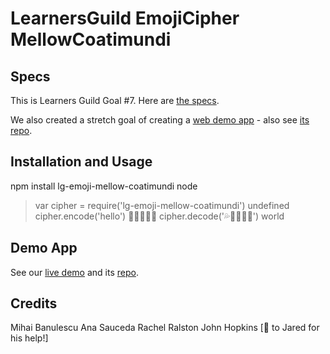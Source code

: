 LearnersGuild EmojiCipher MellowCoatimundi
==========================================

## Specs

This is Learners Guild Goal #7.  Here are [the specs](https://github.com/GuildCrafts/web-development-js/issues/7).

We also created a stretch goal of creating a [web demo app](https://emoji-cipher-demo-lg-mc.herokuapp.com/) - also see [its repo](https://github.com/phoniks/LG-EmojiCipher-Demo-Webapp-Mellow-coatmundi-).

## Installation and Usage

npm install lg-emoji-mellow-coatimundi
node
> var cipher = require('lg-emoji-mellow-coatimundi')
undefined
> cipher.encode('hello')
💩🤓🖖🖖🍕
> cipher.decode('💦🍕🌂🖖👿')
world


## Demo App

See our [live demo](https://emoji-cipher-demo-lg-mc.herokuapp.com/) and its [repo](https://github.com/phoniks/LG-EmojiCipher-Demo-Webapp-Mellow-coatmundi-).


## Credits

Mihai Banulescu
Ana Sauceda
Rachel Ralston
John Hopkins
[👏 to Jared for his help!]